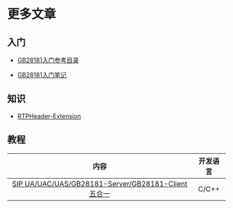 # 更多文章

## 入门

+ [GB28181入门参考目录](start.md)

+ [GB28181入门笔记](https://blog.csdn.net/sbddbfm/article/details/99095022)

## 知识

+ [RTPHeader-Extension](RTPHeader-Extension.md)


## 教程

|内容|开发语言|
|:--------:|:--------:|
| [SIP UA/UAC/UAS/GB28181-Server/GB28181-Client 五合一](https://www.cnblogs.com/dong1/p/12607489.html) | C/C++ |

